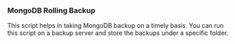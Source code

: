 ### MongoDB Rolling Backup

This script helps in taking MongoDB backup on a timely basis. You can run this script on a backup server and store the backups under a specific folder. 